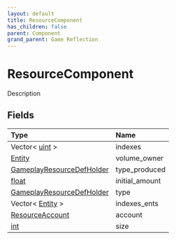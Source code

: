 ```yaml
---
layout: default
title: ResourceComponent
has_children: false
parent: Component
grand_parent: Game Reflection
---
```

# ResourceComponent
Description 

## Fields

| Type | Name |
|:-------------|:--------------|
| Vector< [uint](/docs/game-reflection/components/uint) > | indexes |
| [Entity](/docs/game-reflection/classes/entity) | volume_owner |
| [GameplayResourceDefHolder](/docs/game-reflection/components/gameplay_resource_def_holder) | type_produced |
| [float](/docs/game-reflection/components/float) | initial_amount |
| [GameplayResourceDefHolder](/docs/game-reflection/components/gameplay_resource_def_holder) | type |
| Vector< [Entity](/docs/game-reflection/classes/entity) > | indexes_ents |
| [ResourceAccount](/docs/game-reflection/classes/resource_account) | account |
| [int](/docs/game-reflection/enums/int) | size |

